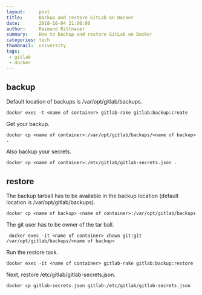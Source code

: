 ```yaml
---
layout:     post
title:      Backup and restore GitLab on Docker
date:       2018-10-04 21:00:00
author:     Raimund Rittnauer
summary:    How to backup and restore GitLab on Docker
categories: tech
thumbnail:  university
tags:
 - gitlab
 - docker
---
```


## backup

Default location of backups is /var/opt/gitlab/backups.

```
docker exec -t <name of container> gitlab-rake gitlab:backup:create
```

Get your backup.

````
docker cp <name of container>:/var/opt/gitlab/backups/<name of backup> .
````

Also backup your secrets.

```
docker cp <name of container>:/etc/gitlab/gitlab-secrets.json .
```

## restore

The backup tarball has to be available in the backup location (default location is /var/opt/gitlab/backups).

```
docker cp <name of backup> <name of container>:/var/opt/gitlab/backups
```

The git user has to be owner of the tar ball.

```
 docker exec -it <name of container> chown git:git /var/opt/gitlab/backups/<name of backup>
```

Run the restore task.

```
docker exec -it <name of container> gitlab-rake gitlab:backup:restore
```

Next, restore /etc/gitlab/gitlab-secrets.json.

```
docker cp gitlab-secrets.json gitlab:/etc/gitlab/gitlab-secrets.json
```
